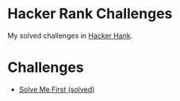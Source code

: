# Hacker Rank Challenges

My solved challenges in [Hacker Hank](https://www.hackerrank.com/).

# Challenges
* [Solve Me First (solved)](challenges/solve-me-first.md)
